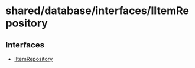 # shared/database/interfaces/IItemRepository

## Interfaces

- [IItemRepository](interfaces/IItemRepository.md)
